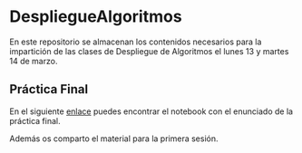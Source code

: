 # DespliegueAlgoritmos
En este repositorio se almacenan los contenidos necesarios para la impartición de las clases de Despliegue de Algoritmos el lunes 13 y martes 14 de marzo.

## Práctica Final

En el siguiente <a href="https://colab.research.google.com/drive/1tbMDP_byAT3jCLRhPBCWqUlcxyLAEe-t?usp=sharing" target="_blank">enlace</a> puedes encontrar el notebook con el enunciado de la práctica final.

Además os comparto el material para la primera sesión.
